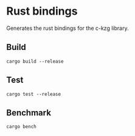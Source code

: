 # Rust bindings

Generates the rust bindings for the c-kzg library. 

## Build

```
cargo build --release
```

## Test

```
cargo test --release
```

## Benchmark

```
cargo bench
```
